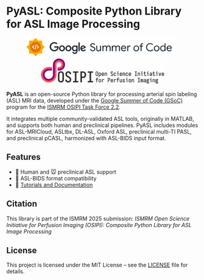 # PyASL: Composite Python Library for ASL Image Processing

<p align="center">
  <img src="https://raw.githubusercontent.com/Trico01/pyasl/main/docs/gsoc_logo.svg" alt="Google Summer of Code" height="50"/>
  &nbsp;&nbsp;
  <img src="https://raw.githubusercontent.com/Trico01/pyasl/main/docs/osipi_logo.png" alt="OSIPI" height="70"/>
</p>

**PyASL** is an open-source Python library for processing arterial spin labeling (ASL) MRI data, developed under the [Google Summer of Code (GSoC)](https://summerofcode.withgoogle.com/) program for the [ISMRM OSIPI Task Force 2.2](https://osipi.ismrm.org/task-forces/task-force-2-2/).

It integrates multiple community-validated ASL tools, originally in MATLAB, and supports both human and preclinical pipelines. PyASL includes modules for ASL-MRICloud, ASLtbx, DL-ASL, Oxford ASL, preclinical multi-TI PASL, and preclinical pCASL, harmonized with ASL-BIDS input format.



## Features

- 🧠 Human and 🐭 preclinical ASL support
- 📂 ASL-BIDS format compatibility
- 📘 [Tutorials and Documentation](https://github.com/Trico01/pyasl/wiki/Tutorials)



## Citation

This library is part of the ISMRM 2025 submission:
*ISMRM Open Science Initiative for Perfusion Imaging (OSIPI): Composite Python Library for ASL Image Processing*



## License
This project is licensed under the MIT License – see the [LICENSE](LICENSE) file for details.